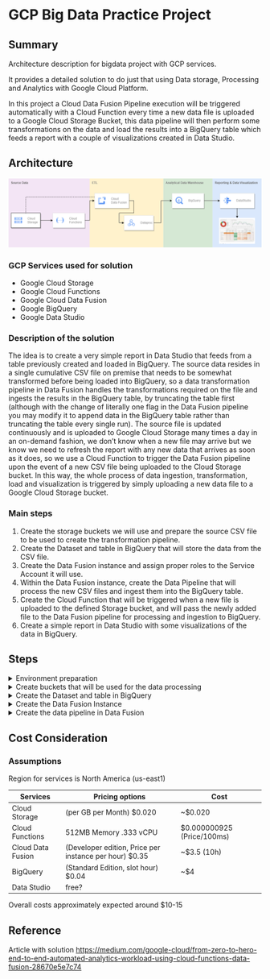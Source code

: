 # GCP Big Data Practice Project

## Summary
Architecture description for bigdata project with GCP services.

It provides a detailed solution to do just that using Data storage, Processing and Analytics with Google Cloud Platform.

In this project a Cloud Data Fusion Pipeline execution will be triggered automatically with a Cloud Function every time a new data file is uploaded to a Google Cloud Storage Bucket, this data pipeline will then perform some transformations on the data and load the results into a BigQuery table which feeds a report with a couple of visualizations created in Data Studio.

## Architecture
![gcp-practice drawio](/images/basic-diagram.png)

### GCP Services used for solution
- Google Cloud Storage
- Google Cloud Functions
- Google Cloud Data Fusion
- Google BigQuery
- Google Data Studio

### Description of the solution
The idea is to create a very simple report in Data Studio that feeds from a table previously created and loaded in BigQuery. The source data resides in a single cumulative CSV file on premise that needs to be somewhat transformed before being loaded into BigQuery, so a data transformation pipeline in Data Fusion handles the transformations required on the file and ingests the results in the BigQuery table, by truncating the table first (although with the change of literally one flag in the Data Fusion pipeline you may modify it to append data in the BigQuery table rather than truncating the table every single run). The source file is updated continuously and is uploaded to Google Cloud Storage many times a day in an on-demand fashion, we don’t know when a new file may arrive but we know we need to refresh the report with any new data that arrives as soon as it does, so we use a Cloud Function to trigger the Data Fusion pipeline upon the event of a new CSV file being uploaded to the Cloud Storage bucket. In this way, the whole process of data ingestion, transformation, load and visualization is triggered by simply uploading a new data file to a Google Cloud Storage bucket.

### Main steps
1. Create the storage buckets we will use and prepare the source CSV file to be used to create the transformation pipeline.
2. Create the Dataset and table in BigQuery that will store the data from the CSV file.
3. Create the Data Fusion instance and assign proper roles to the Service Account it will use.
4. Within the Data Fusion instance, create the Data Pipeline that will process the new CSV files and ingest them into the BigQuery table.
5. Create the Cloud Function that will be triggered when a new file is uploaded to the defined Storage bucket, and will pass the newly added file to the Data Fusion pipeline for processing and ingestion to BigQuery.
6. Create a simple report in Data Studio with some visualizations of the data in BigQuery.

## Steps

<details>
<summary>Environment preparation</summary>

Install gsutil https://cloud.google.com/storage/docs/gsutil_install

How to use gsutil and useful commands is described here https://cloud.google.com/storage/docs/gsutil  

</details>

<details>
<summary>Create buckets that will be used for the data processing</summary>


Using the [cloud shell](https://cloud.google.com/shell/docs/launching-cloud-shell), create the following buckets in Cloud Storage. You can name them however you like, they just need to be unique, you will need to provide these later in future steps (remember to replace the bucket name in brackets [], with your own bucket names):

`gsutil mb gs://[YOUR_DATA_SOURCE_BUCKET]` where is YOUR_DATA_SOURCE_BUCKET = csv-load-raw-source  

Bucket for raw CSV source files to be uploaded to GCP (files uploaded to this bucket will trigger the data transformation and data load process, this bucket will be used when writing the Cloud Function as the triggering event of the function).

`gsutil mb gs://[YOUR_CDAP_TEMP_BUCKET]` where is YOUR_CDAP_TEMP_BUCKET = test-cdap-staging

Staging bucket that the Data Fusion pipeline will use as temporary store while inserting data into BigQuery.

`gsutil mb gs://[YOUR_CDAP_ERRORS_BUCKET]` where is YOUR_CDAP_ERRORS_BUCKET = test-cdap-errors

Bucket that will hold the output of any errors during the data processing in the Cloud Data Fusion pipeline.

Finally, we will upload a sample CSV file with a subset of data to make it easier to derive the data structure and schema using the Wrangler later on when we build the data pipeline with Data Fusion.

`gsutil cp SampleFile.csv gs://[YOUR_DATA_SOURCE_BUCKET]` where is YOUR_DATA_SOURCE_BUCKET = csv-load-raw-source  

You can see at the file content:  
`>gsutil cat -h gs://csv-load-raw-source/SampleFile.csv`  

The source files that will feed the process has the following schema:
`
id: Long  
status_code: Long  
invoice_number: Long  
item_category: String  
channel: String  
order_date: Datetime  
delivery_date: Datetime  
amount: Float  
`

There are some changes that need to be made prior to inserting the data into BigQuery, the date columns in the dataset are in the format dd-MM-yyyy H:mm and will need to be parsed to yyyy-MM-dd hh:mm in order for BigQuery to insert them correctly, also, in the float column the decimal separator are commas rather than points, we will also need to replace that to be able to insert the number as a float data type in BigQuery. We’ll perform all these transformations later on in the Data Fusion pipeline.

</details>

<details>
<summary> Create the Dataset and table in BigQuery</summary>

we will use the schema as the input for creating the table in BigQuery that will hold the data.

Navigate to the BigQuery service and within you project, create a new dataset, for simplicity I named it dataset1 :

![](/images/dataset1.png)  
![](/images/dataset2.png)

Then, within the newly created dataset, I just created a simple empty table and named it table1, with the same column names as the source CSV file and accommodating the corresponding data types. So it looks like this:  
![](/images/dataset3.png)

</details>
<details>
<summary>Create the Data Fusion Instance</summary>

Enable the Cloud Data Fusion API if you haven’t done so already:  
![](/images/datafusion1.png)  

Once the API is enabled, navigate to Data Fusion in the left menu and click on CREATE AN INSTANCE:  
![](/images/datafusion2.png)  

Name your instance cdf-test-instance.  
Data Fusion leverages Cloud Dataproc as its underlying big data processing engine, this means that when a data pipeline is executed, Data Fusion spawns an ephemeral Dataproc cluster to perform the data processing for you and submits the pipeline processing to the Dataproc cluster as a spark job, once the execution of the job is finished, Data Fusion deletes the Dataproc cluster for you. Make sure to grant the service account that Data Fusion uses, the proper permissions to spawn Cloud Dataproc Clusters, it will prompt you to authorize it, when it does, click the GRANT PERMISSION button (also keep in mind the region in which the Data Fusion instance is deployed, needs to match the region in which the BigQuery dataset was created):  
![](/images/datafusion3.png)  
![](/images/datafusion4.png)  

Click on the CREATE button, the instance creation will take a few minutes.

Once the Data Fusion instance is created, copy the Service Account Data Fusion is using and grant it the “Cloud Data Fusion API Service Agent” role by navigating to IAM and clicking the +ADD button, with this role assigned to the Data Fusion Service Account, Data Fusion can access data from/to other services such as Cloud Storage, BigQuery and Dataproc:  
![](/images/datafusion5.png)  
![](/images/datafusion6.png)  
![](/images/datafusion7.png)  
![](/images/datafusion8.png)  

Now that the instance is created and we made sure the Service Account that Data Fusion uses has the required permissions, we’re ready to create the data transformation pipeline that will take the CSV source file, it will perform some transformations on it and it will load the data to table in BigQuery we created earlier.
</details>

<details>
<summary>Create the data pipeline in Data Fusion</summary>

In the Data Fusion section you’ll see the Data Fusion instance, click on the View instance link to access the Data Fusion UI:  
![](/images/datapipeline1.png)  
The Data Fusion UI will be opened in another tab on your browser:  
![](/images/datapipeline2.png)

We will begin designing the pipeline from scratch for clarity, so click in the Studio link under the Integrate card  
![](/images/datapipeline3.png)

You will be redirected to the studio page, first, give the pipeline a meaningful name in the top center of the screen (you will need to reference the pipeline name later on in the Cloud Function python script, when the Cloud Function references it to get the execution started):  
![](/images/datapipeline4.png)

Next, we will read the sample CSV file, we will just pass through the whole file to the next stage, and will parse the CSV in the following step.  
![](/images/datapipeline5.png)

Hover your mouse over the green GCS box that was added to the canvas when you clicked the GCS icon on the left menu. A “properties” button will appear, click on this button.  
![](/images/datapipeline6.png)  

In the properties page of the GCS source component, set the “Path” property to: gs://[YOUR_DATA_SOURCE_BUCKET]/${FileName}  (YOUR_DATA_SOURCE_BUCKET = csv-load-raw-source)

Where ${FileName} acts as a Runtime Argument variable that will be passed to the pipeline at execution time (we will define the variable later on as part of the pipeline’s metadata).

In the output schema section to the right, delete the offset field so that it does not get passed through to the next step in the pipeline, and only the body of the text gets passed on to the data wrangler component we will set up in the next step of the pipeline.


</details>


## Cost Consideration

### Assumptions
Region for services is North America (us-east1)

|	Services|								Pricing options|								Cost|
|--|--|--|
|Cloud Storage|		(per GB per Month)  								$0.020|			~$0.020	|
|Cloud Functions|		512MB Memory	.333 vCPU|  	$0.000000925 (Price/100ms)|     ~2
|Cloud Data Fusion| 	(Developer edition, Price per instance per hour) 	$0.35|			~$3.5  (10h)|
|BigQuery|			(Standard Edition, slot hour)						$0.04 	|		~$4|
|Data Studio|			free?| |

Overall costs approximately expected around $10-15



 ## Reference

 Article with solution https://medium.com/google-cloud/from-zero-to-hero-end-to-end-automated-analytics-workload-using-cloud-functions-data-fusion-28670e5e7c74

